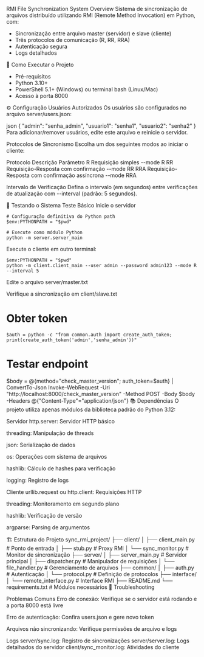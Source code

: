 RMI File Synchronization System
Overview
Sistema de sincronização de arquivos distribuído utilizando RMI (Remote Method Invocation) em Python, com:

- Sincronização entre arquivo master (servidor) e slave (cliente)
- Três protocolos de comunicação (R, RR, RRA)
- Autenticação segura
- Logs detalhados

🚀 Como Executar o Projeto

- Pré-requisitos
- Python 3.10+
- PowerShell 5.1+ (Windows) ou terminal bash (Linux/Mac)
- Acesso à porta 8000

⚙️ Configuração
Usuários Autorizados
Os usuários são configurados no arquivo server/users.json:

json
{
"admin": "senha_admin",
"usuario1": "senha1",
"usuario2": "senha2"
}
Para adicionar/remover usuários, edite este arquivo e reinicie o servidor.

Protocolos de Sincronismo
Escolha um dos seguintes modos ao iniciar o cliente:

Protocolo Descrição Parâmetro
R Requisição simples --mode R
RR Requisição-Resposta com confirmação --mode RR
RRA Requisição-Resposta com confirmação assíncrona --mode RRA

Intervalo de Verificação
Defina o intervalo (em segundos) entre verificações de atualização com --interval (padrão: 5 segundos).

🧪 Testando o Sistema
Teste Básico
Inicie o servidor

```
# Configuração definitiva do Python path
$env:PYTHONPATH = "$pwd"

# Execute como módulo Python
python -m server.server_main
```

Execute o cliente em outro terminal:

```
$env:PYTHONPATH = "$pwd"
python -m client.client_main --user admin --password admin123 --mode R --interval 5
```

Edite o arquivo server/master.txt

Verifique a sincronização em client/slave.txt

# Obter token

`$auth = python -c "from common.auth import create_auth_token; print(create_auth_token('admin','senha_admin'))"`

# Testar endpoint

$body = @{method="check_master_version"; auth_token=$auth} | ConvertTo-Json
Invoke-WebRequest -Uri "http://localhost:8000/check_master_version" -Method POST -Body $body -Headers @{"Content-Type"="application/json"}
📚 Dependências
O projeto utiliza apenas módulos da biblioteca padrão do Python 3.12:

Servidor
http.server: Servidor HTTP básico

threading: Manipulação de threads

json: Serialização de dados

os: Operações com sistema de arquivos

hashlib: Cálculo de hashes para verificação

logging: Registro de logs

Cliente
urllib.request ou http.client: Requisições HTTP

threading: Monitoramento em segundo plano

hashlib: Verificação de versão

argparse: Parsing de argumentos

🏗️ Estrutura do Projeto
sync_rmi_project/
├── client/
│ ├── client_main.py # Ponto de entrada
│ ├── stub.py # Proxy RMI
│ └── sync_monitor.py # Monitor de sincronização
├── server/
│ ├── server_main.py # Servidor principal
│ ├── dispatcher.py # Manipulador de requisições
│ └── file_handler.py # Gerenciamento de arquivos
├── common/
│ ├── auth.py # Autenticação
│ └── protocol.py # Definição de protocolos
├── interface/
│ └── remote_interface.py # Interface RMI
├── README.md
└── requirements.txt # Módulos necessários
🔧 Troubleshooting

Problemas Comuns
Erro de conexão: Verifique se o servidor está rodando e a porta 8000 está livre

Erro de autenticação: Confira users.json e gere novo token

Arquivos não sincronizando: Verifique permissões de arquivo e logs

Logs
server/sync.log: Registro de sincronizações
server/server.log: Logs detalhados do servidor
client/sync_monitor.log: Atividades do cliente
